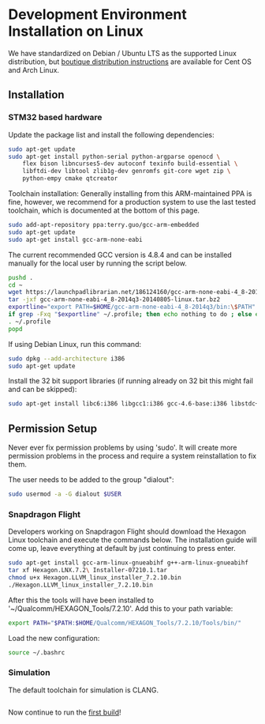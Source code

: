 # Development Environment Installation on Linux

We have standardized on Debian / Ubuntu LTS as the supported Linux distribution, but [boutique distribution instructions](starting-installing-linux-boutique.md) are available for Cent OS and Arch Linux.

## Installation

### STM32 based hardware

Update the package list and install the following dependencies:

<div class="host-code"></div>

```sh
sudo apt-get update
sudo apt-get install python-serial python-argparse openocd \
    flex bison libncurses5-dev autoconf texinfo build-essential \
    libftdi-dev libtool zlib1g-dev genromfs git-core wget zip \
    python-empy cmake qtcreator
```

Toolchain installation: Generally installing from this ARM-maintained PPA is fine, however, we recommend for a production system to use the last tested toolchain, which is documented at the bottom of this page.

<div class="host-code"></div>

```sh
sudo add-apt-repository ppa:terry.guo/gcc-arm-embedded
sudo apt-get update
sudo apt-get install gcc-arm-none-eabi
```
<aside class="note">
The current recommended GCC version is 4.8.4 and can be installed manually for the local user by running the script below.
</aside>

```sh
pushd .
cd ~
wget https://launchpadlibrarian.net/186124160/gcc-arm-none-eabi-4_8-2014q3-20140805-linux.tar.bz2
tar -jxf gcc-arm-none-eabi-4_8-2014q3-20140805-linux.tar.bz2
exportline="export PATH=$HOME/gcc-arm-none-eabi-4_8-2014q3/bin:\$PATH"
if grep -Fxq "$exportline" ~/.profile; then echo nothing to do ; else echo $exportline >> ~/.profile; fi
. ~/.profile
popd
```


<aside class="note">
If using Debian Linux, run this command:
</aside>

<div class="host-code"></div>

```sh
sudo dpkg --add-architecture i386
sudo apt-get update
```

Install the 32 bit support libraries (if running already on 32 bit this might fail and can be skipped):

<div class="host-code"></div>

```sh
sudo apt-get install libc6:i386 libgcc1:i386 gcc-4.6-base:i386 libstdc++5:i386 libstdc++6:i386
```

## Permission Setup

<aside class="note">
Never ever fix permission problems by using 'sudo'. It will create more permission problems in the process and require a system reinstallation to fix them.
</aside>

The user needs to be added to the group "dialout":

<div class="host-code"></div>

```sh
sudo usermod -a -G dialout $USER
```

### Snapdragon Flight

Developers working on Snapdragon Flight should download the Hexagon Linux toolchain and execute the commands below. The installation guide will come up, leave everything at default by just continuing to press enter.

<div class="host-code"></div>

```sh
sudo apt-get install gcc-arm-linux-gnueabihf g++-arm-linux-gnueabihf
tar xf Hexagon.LNX.7.2\ Installer-07210.1.tar
chmod u+x Hexagon.LLVM_linux_installer_7.2.10.bin
./Hexagon.LLVM_linux_installer_7.2.10.bin
```

After this the tools will have been installed to '~/Qualcomm/HEXAGON_Tools/7.2.10'. Add this to your path variable:

<div class="host-code"></div>

```sh
export PATH="$PATH:$HOME/Qualcomm/HEXAGON_Tools/7.2.10/Tools/bin/"
```

Load the new configuration:

<div class="host-code"></div>

```sh
source ~/.bashrc
```

### Simulation

The default toolchain for simulation is CLANG.

<div class="host-code"></div>

```sh


```

Now continue to run the [first build](starting-building.md)!

